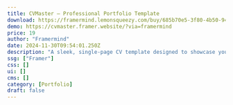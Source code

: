 ```yaml
---
title: CVMaster — Professional Portfolio Template
download: https://framermind.lemonsqueezy.com/buy/685b70e5-3f80-4b50-9427-1799dac0fda0
demo: https://cvmaster.framer.website/?via=framermind
price: 19
author: "Framermind"
date: 2024-11-30T09:54:01.250Z
description: "A sleek, single-page CV template designed to showcase your professional profile. It features a clean layout highlighting your skills, experience, education, and contact information concisely and attractively."
ssg: ["Framer"]
css: []
ui: []
cms: []
category: [Portfolio]
draft: false
---
```

